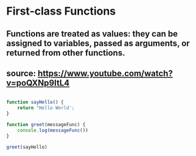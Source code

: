 # First-class Functions	

## Functions are treated as values: they can be assigned to variables, passed as arguments, or returned from other functions.

## source: https://www.youtube.com/watch?v=poQXNp9ItL4

``` javaScript

function sayHello() {
    return "Hello World';
}

function greet(messageFunc) {
    console.log(messageFunc())
}

greet(sayHello)